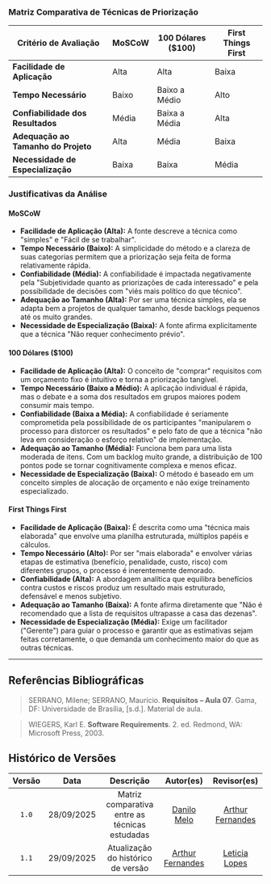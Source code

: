 ### **Matriz Comparativa de Técnicas de Priorização**

| Critério de Avaliação               | MoSCoW | 100 Dólares ($100) | First Things First |
| ----------------------------------- | ------ | ------------------ | ------------------ |
| **Facilidade de Aplicação**         | Alta   | Alta               | Baixa              |
| **Tempo Necessário**                | Baixo  | Baixo a Médio      | Alto               |
| **Confiabilidade dos Resultados**   | Média  | Baixa a Média      | Alta               |
| **Adequação ao Tamanho do Projeto** | Alta   | Média              | Baixa              |
| **Necessidade de Especialização**   | Baixa  | Baixa              | Média              |

### **Justificativas da Análise**

#### **MoSCoW**

-   **Facilidade de Aplicação (Alta):** A fonte descreve a técnica como "simples" e "Fácil de se trabalhar".
-   **Tempo Necessário (Baixo):** A simplicidade do método e a clareza de suas categorias permitem que a priorização seja feita de forma relativamente rápida.
-   **Confiabilidade (Média):** A confiabilidade é impactada negativamente pela "Subjetividade quanto as priorizações de cada interessado" e pela possibilidade de decisões com "viés mais político do que técnico".
-   **Adequação ao Tamanho (Alta):** Por ser uma técnica simples, ela se adapta bem a projetos de qualquer tamanho, desde backlogs pequenos até os muito grandes.
-   **Necessidade de Especialização (Baixa):** A fonte afirma explicitamente que a técnica "Não requer conhecimento prévio".

#### **100 Dólares ($100)**

-   **Facilidade de Aplicação (Alta):** O conceito de "comprar" requisitos com um orçamento fixo é intuitivo e torna a priorização tangível.
-   **Tempo Necessário (Baixo a Médio):** A aplicação individual é rápida, mas o debate e a soma dos resultados em grupos maiores podem consumir mais tempo.
-   **Confiabilidade (Baixa a Média):** A confiabilidade é seriamente comprometida pela possibilidade de os participantes "manipularem o processo para distorcer os resultados" e pelo fato de que a técnica "não leva em consideração o esforço relativo" de implementação.
-   **Adequação ao Tamanho (Média):** Funciona bem para uma lista moderada de itens. Com um backlog muito grande, a distribuição de 100 pontos pode se tornar cognitivamente complexa e menos eficaz.
-   **Necessidade de Especialização (Baixa):** O método é baseado em um conceito simples de alocação de orçamento e não exige treinamento especializado.

#### **First Things First**

-   **Facilidade de Aplicação (Baixa):** É descrita como uma "técnica mais elaborada" que envolve uma planilha estruturada, múltiplos papéis e cálculos.
-   **Tempo Necessário (Alto):** Por ser "mais elaborada" e envolver várias etapas de estimativa (benefício, penalidade, custo, risco) com diferentes grupos, o processo é inerentemente demorado.
-   **Confiabilidade (Alta):** A abordagem analítica que equilibra benefícios contra custos e riscos produz um resultado mais estruturado, defensável e menos subjetivo.
-   **Adequação ao Tamanho (Baixa):** A fonte afirma diretamente que "Não é recomendado que a lista de requisitos ultrapasse a casa das dezenas".
-   **Necessidade de Especialização (Média):** Exige um facilitador ("Gerente") para guiar o processo e garantir que as estimativas sejam feitas corretamente, o que demanda um conhecimento maior do que as outras técnicas.

---

## Referências Bibliográficas

> SERRANO, Milene; SERRANO, Maurício. **Requisitos – Aula 07**. Gama, DF: Universidade de Brasília, [s.d.]. Material de aula.

> WIEGERS, Karl E. **Software Requirements**. 2. ed. Redmond, WA: Microsoft Press, 2003.

## Histórico de Versões

| Versão |    Data    |      Descrição       |                        Autor(es)                        |                       Revisor(es)                       |
| :----: | :--------: | :------------------: | :-----------------------------------------------------: | :-----------------------------------------------------: |
| `1.0`  | 28/09/2025 |  Matriz comparativa entre as técnicas estudadas  | [Danilo Melo](https://github.com/EngDann) |  [ Arthur Fernandes](https://github.com/arthurfernandesj)|
| `1.1`  | 29/09/2025 | Atualização do histórico de versão | [Arthur Fernandes](https://github.com/arthurfernandesj) |  [Leticia Lopes](https://github.com/leticialopes20)|
